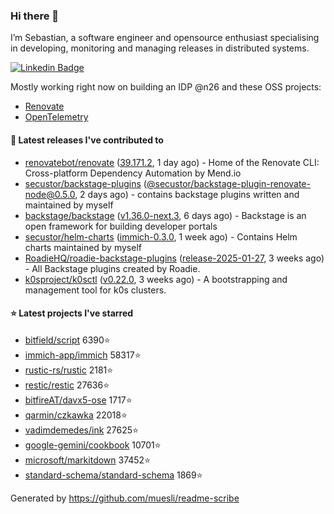 ### Hi there 👋

I’m Sebastian, a software engineer and opensource enthusiast specialising in developing, monitoring and managing releases in distributed systems.    

[![Linkedin Badge](https://img.shields.io/badge/-LinkedIn-blue?style=flat&logo=Linkedin&logoColor=white&link=https://www.linkedin.com/in/sebastian-poxhofer/)](https://www.linkedin.com/in/sebastian-poxhofer/)

Mostly working right now on building an IDP @n26 and these OSS projects:
- [Renovate](https://github.com/renovatebot/renovate)
- [OpenTelemetry](https://github.com/open-telemetry)



#### 🚀 Latest releases I've contributed to

- [renovatebot/renovate](https://github.com/renovatebot/renovate) ([39.171.2](https://github.com/renovatebot/renovate/releases/tag/39.171.2), 1 day ago) - Home of the Renovate CLI: Cross-platform Dependency Automation by Mend.io
- [secustor/backstage-plugins](https://github.com/secustor/backstage-plugins) ([@secustor/backstage-plugin-renovate-node@0.5.0](https://github.com/secustor/backstage-plugins/releases/tag/%40secustor/backstage-plugin-renovate-node%400.5.0), 2 days ago) - contains backstage plugins written and maintained by myself
- [backstage/backstage](https://github.com/backstage/backstage) ([v1.36.0-next.3](https://github.com/backstage/backstage/releases/tag/v1.36.0-next.3), 6 days ago) - Backstage is an open framework for building developer portals
- [secustor/helm-charts](https://github.com/secustor/helm-charts) ([immich-0.3.0](https://github.com/secustor/helm-charts/releases/tag/immich-0.3.0), 1 week ago) - Contains Helm charts maintained by myself
- [RoadieHQ/roadie-backstage-plugins](https://github.com/RoadieHQ/roadie-backstage-plugins) ([release-2025-01-27](https://github.com/RoadieHQ/roadie-backstage-plugins/releases/tag/release-2025-01-27), 3 weeks ago) - All Backstage plugins created by Roadie.
- [k0sproject/k0sctl](https://github.com/k0sproject/k0sctl) ([v0.22.0](https://github.com/k0sproject/k0sctl/releases/tag/v0.22.0), 3 weeks ago) - A bootstrapping and management tool for k0s clusters.

#### ⭐ Latest projects I've starred

- [bitfield/script](https://github.com/bitfield/script) 6390⭐
- [immich-app/immich](https://github.com/immich-app/immich) 58317⭐
- [rustic-rs/rustic](https://github.com/rustic-rs/rustic) 2181⭐
- [restic/restic](https://github.com/restic/restic) 27636⭐
- [bitfireAT/davx5-ose](https://github.com/bitfireAT/davx5-ose) 1717⭐
- [qarmin/czkawka](https://github.com/qarmin/czkawka) 22018⭐
- [vadimdemedes/ink](https://github.com/vadimdemedes/ink) 27625⭐
- [google-gemini/cookbook](https://github.com/google-gemini/cookbook) 10701⭐
- [microsoft/markitdown](https://github.com/microsoft/markitdown) 37452⭐
- [standard-schema/standard-schema](https://github.com/standard-schema/standard-schema) 1869⭐



Generated by https://github.com/muesli/readme-scribe
